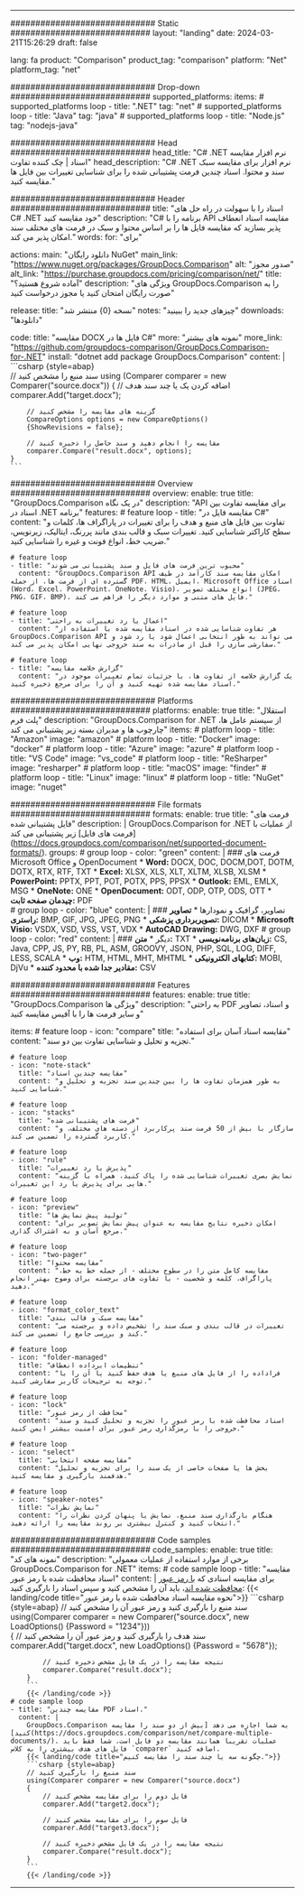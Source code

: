 
---
############################# Static ############################
layout: "landing"
date: 2024-03-21T15:26:29
draft: false

lang: fa
product: "Comparison"
product_tag: "comparison"
platform: "Net"
platform_tag: "net"

############################# Drop-down ############################
supported_platforms:
  items:
    # supported_platforms loop
    - title: ".NET"
      tag: "net"
    # supported_platforms loop
    - title: "Java"
      tag: "java"
    # supported_platforms loop
    - title: "Node.js"
      tag: "nodejs-java"

############################# Head ############################
head_title: "C# .NET نرم افزار مقایسه اسناد | چک کننده تفاوت"
head_description: "C# .NET نرم افزار برای مقایسه سبک سند و محتوا. اسناد چندین فرمت پشتیبانی شده را برای شناسایی تغییرات بین فایل ها مقایسه کنید."

############################# Header ############################
title: "اسناد را با سهولت در راه حل های C# .NET خود مقایسه کنید"
description: "C# برنامه را با API مقایسه اسناد انعطاف پذیر بسازید که مقایسه فایل ها را بر اساس محتوا و سبک در فرمت های مختلف سند امکان پذیر می کند."
words:
  for: "برای"

actions:
  main: "دانلود رایگان NuGet"
  main_link: "https://www.nuget.org/packages/GroupDocs.Comparison"
  alt: "صدور مجوز"
  alt_link: "https://purchase.groupdocs.com/pricing/comparison/net/"
  title: "آماده شروع هستید؟"
  description: "ویژگی های GroupDocs.Comparison را به صورت رایگان امتحان کنید یا مجوز درخواست کنید"

release:
  title: "نسخه {0} منتشر شد"
  notes: "چیزهای جدید را ببینید"
  downloads: "دانلودها"

code:
  title: "مقایسه DOCX فایل ها در C#"
  more: "نمونه های بیشتر"
  more_link: "https://github.com/groupdocs-comparison/GroupDocs.Comparison-for-.NET"
  install: "dotnet add package GroupDocs.Comparison"
  content: |
    ```csharp {style=abap}   
    // سند منبع را مشخص کنید
    using (Comparer comparer = new Comparer("source.docx"))
    {
        // اضافه کردن یک یا چند سند هدف
        comparer.Add("target.docx");

        // گزینه های مقایسه را مشخص کنید
        CompareOptions options = new CompareOptions() 
        {ShowRevisions = false};

        // مقایسه را انجام دهید و سند حاصل را ذخیره کنید
        comparer.Compare("result.docx", options);
    }
    ```

############################# Overview ############################
overview:
  enable: true
  title: "GroupDocs.Comparison در یک نگاه"
  description: "API برای مقایسه تفاوت بین اسناد در .NET برنامه"
  features:
    # feature loop
    - title: "مقایسه فایل در C#"
      content: "تفاوت بین فایل های منبع و هدف را برای تغییرات در پاراگراف ها، کلمات و سطح کاراکتر شناسایی کنید. تغییرات سبک و قالب بندی مانند پررنگ، ایتالیک، زیرنویس، ضریب خط، انواع فونت و غیره را شناسایی کنید."

    # feature loop
    - title: "محبوب ترین فرمت های فایل و سند پشتیبانی می شوند"
      content: "GroupDocs.Comparison API امکان مقایسه سند کارآمد در طیف گسترده ای از فرمت ها، از جمله PDF، HTML، ایمیل، Microsoft Office اسناد (Word، Excel، PowerPoint، OneNote، Visio)، انواع مختلف تصویر (JPEG، PNG، GIF، BMP)، فایل های متنی و موارد دیگر را فراهم می کند."

    # feature loop
    - title: "اعمال یا رد تغییرات به راحتی"
      content: "هر تفاوت شناسایی شده در اسناد مقایسه شده با استفاده از GroupDocs.Comparison API می تواند به طور انتخابی اعمال شود یا رد شود و سفارشی سازی را قبل از صادرات به سند خروجی نهایی امکان پذیر می کند."

    # feature loop
    - title: "گزارش خلاصه مقایسه"
      content: "یک گزارش خلاصه از تفاوت ها، با جزئیات تمام تغییرات موجود در اسناد مقایسه شده تهیه کنید و آن را برای مرجع ذخیره کنید."

############################# Platforms ############################
platforms:
  enable: true
  title: "استقلال پلت فرم"
  description: "GroupDocs.Comparison for .NET از سیستم عامل ها، چارچوب ها و مدیران بسته زیر پشتیبانی می کند"
  items:
    # platform loop
    - title: "Amazon"
      image: "amazon"
    # platform loop
    - title: "Docker"
      image: "docker"
    # platform loop
    - title: "Azure"
      image: "azure"
    # platform loop
    - title: "VS Code"
      image: "vs_code"
    # platform loop
    - title: "ReSharper"
      image: "resharper"
    # platform loop
    - title: "macOS"
      image: "finder"
    # platform loop
    - title: "Linux"
      image: "linux"
    # platform loop
    - title: "NuGet"
      image: "nuget"

############################# File formats ############################
formats:
  enable: true
  title: "فرمت های فایل پشتیبانی شده"
  description: |
    GroupDocs.Comparison for .NET از عملیات با [فرمت های فایل] زیر پشتیبانی می کند (https://docs.groupdocs.com/comparison/net/supported-document-formats/).
  groups:
    # group loop
    - color: "green"
      content: |
        ### فرمت های Microsoft Office و OpenDocument
        * **Word:** DOCX, DOC, DOCM,DOT, DOTM, DOTX, RTX, RTF, TXT
        * **Excel:** XLSX, XLS, XLT, XLTM, XLSB, XLSM
        * **PowerPoint:** PPTX, PPT, POT, POTX, PPS, PPSX
        * **Outlook:** EML, EMLX, MSG
        * **OneNote:** ONE
        * **OpenDocument:** ODT, ODP, OTP, ODS, OTT
        * **چیدمان صفحه ثابت:** PDF        
    # group loop
    - color: "blue"
      content: |
        ### تصاویر، گرافیک و نمودارها
        * **تصاویر راستری:** BMP, GIF, JPG, JPEG, PNG
        * **تصویربرداری پزشکی:** DICOM
        * **Microsoft Visio:** VSDX, VSD, VSS, VST, VDX
        * **AutoCAD Drawing:** DWG, DXF
      # group loop
    - color: "red"
      content: |
        ### دیگر
        * **متن:** TXT
        * **زبان‌های برنامه‌نویسی:** CS, Java, CPP, JS, PY, RB, PL, ASM, GROOVY, JSON, PHP, SQL, LOG, DIFF, LESS, SCALA
        * **وب:** HTM, HTML, MHT, MHTML
        * **کتابهای الکترونیکی:** MOBI, DjVu
        * **مقادیر جدا شده با محدود کننده:** CSV

############################# Features ############################
features:
  enable: true
  title: "GroupDocs.Comparison ویژگی ها"
  description: "به راحتی PDF و اسناد، تصاویر و سایر فرمت ها را با آفیس مقایسه کنید"

  items:
    # feature loop
    - icon: "compare"
      title: "مقایسه اسناد آسان برای استفاده"
      content: "تجزیه و تحلیل و شناسایی تفاوت بین دو سند."

    # feature loop
    - icon: "note-stack"
      title: "مقایسه چندین اسناد"
      content: "به طور همزمان تفاوت ها را بین چندین سند تجزیه و تحلیل و شناسایی کنید."

    # feature loop
    - icon: "stacks"
      title: "فرمت های پشتیبانی شده"
      content: "سازگار با بیش از 50 فرمت سند پرکاربرد از دسته های مختلف، و کاربرد گسترده را تضمین می کند."

    # feature loop
    - icon: "rule"
      title: "پذیرش یا رد تغییرات"
      content: "نمایش بصری تغییرات شناسایی شده را پاک کنید، همراه با گزینه هایی برای پذیرش یا رد این تغییرات."

    # feature loop
    - icon: "preview"
      title: "تولید پیش نمایش ها"
      content: "امکان ذخیره نتایج مقایسه به عنوان پیش نمایش تصویر برای مرجع آسان و به اشتراک گذاری."

    # feature loop
    - icon: "two-pager"
      title: "مقایسه محتوا"
      content: "مقایسه کامل متن را در سطوح مختلف - از جمله خط به خط، پاراگراف، کلمه و شخصیت - با تفاوت های برجسته برای وضوح بهتر انجام دهید."

    # feature loop
    - icon: "format_color_text"
      title: "مقایسه سبک و قالب بندی"
      content: "تغییرات در قالب بندی و سبک سند را تشخیص داده و برجسته می کند و بررسی جامع را تضمین می کند."

    # feature loop
    - icon: "folder-managed"
      title: "تنظیمات ابرداده انعطاف"
      content: "فراداده را از فایل های منبع یا هدف حفظ کنید یا آن را با توجه به ترجیحات کاربر سفارشی کنید."

    # feature loop
    - icon: "lock"
      title: "محافظت از رمز عبور"
      content: "اسناد محافظت شده با رمز عبور را تجزیه و تحلیل کنید و سند خروجی را با رمزگذاری رمز عبور برای امنیت بیشتر ایمن کنید."

    # feature loop
    - icon: "select"
      title: "مقایسه صفحه انتخابی"
      content: "بخش ها یا صفحات خاصی از یک سند را برای تجزیه و تحلیل هدفمند بارگیری و مقایسه کنید."

    # feature loop
    - icon: "speaker-notes"
      title: "نمایش نظرات"
      content: "هنگام بارگذاری سند منبع، نمایش یا پنهان کردن نظرات را انتخاب کنید و کنترل بیشتری بر روند مقایسه را ارائه دهید."

############################# Code samples ############################
code_samples:
  enable: true
  title: "نمونه های کد"
  description: "برخی از موارد استفاده از عملیات معمولی GroupDocs.Comparison for .NET"
  items:
    # code sample loop
    - title: "مقایسه اسناد محافظت شده با رمز عبور"
      content: |
        برای مقایسه اسنادی که [با رمز عبور محافظت شده اند](https://docs.groupdocs.com/comparison/net/load-password-protected-documents/)، باید آن را مشخص کنید و سپس اسناد را بارگیری کنید:
        {{< landing/code title="نحوه مقایسه اسناد محافظت شده با رمز عبور">}}
        ```csharp {style=abap}
        // سند منبع را بارگیری کنید و رمز عبور آن را مشخص کنید
        using(Comparer comparer = new Comparer("source.docx", new LoadOptions() {Password = "1234"}))  
        {
            // سند هدف را بارگیری کنید و رمز عبور آن را مشخص کنید
            comparer.Add("target.docx", new LoadOptions() {Password = "5678"});

            // نتیجه مقایسه را در یک فایل مشخص ذخیره کنید
            comparer.Compare("result.docx");
        }
        ```
        {{< /landing/code >}}
    # code sample loop
    - title: "مقایسه چندین PDF اسناد."
      content: |
        GroupDocs.Comparison به شما اجازه می دهد [بیش از دو سند را مقایسه کنید](https://docs.groupdocs.com/comparison/net/compare-multiple-documents/). عملیات تقریبا همانند مقایسه دو فایل است. شما فقط باید فایل های هدف بیشتری را به کلاس `comparer` اضافه کنید.
        {{< landing/code title="چگونه سه یا چند سند را مقایسه کنیم.">}}
        ```csharp {style=abap}   
        // سند منبع را بارگیری کنید
        using(Comparer comparer = new Comparer("source.docx") 
        {
            // فایل دوم را برای مقایسه مشخص کنید
            comparer.Add("target2.docx");
            
            // فایل سوم را برای مقایسه مشخص کنید
            comparer.Add("target3.docx");
            
            // نتیجه مقایسه را در یک فایل مشخص ذخیره کنید
            comparer.Compare("result.docx");
        }
        ```
        {{< /landing/code >}}

---
